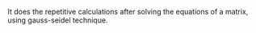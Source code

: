 It does the repetitive calculations after solving the equations of a matrix, using gauss-seidel technique. 
